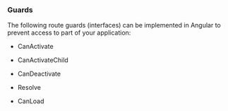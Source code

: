 ### Guards

The following route guards (interfaces) can be implemented in Angular to prevent access to part of your application:

+ CanActivate

+ CanActivateChild

+ CanDeactivate

+ Resolve

+ CanLoad